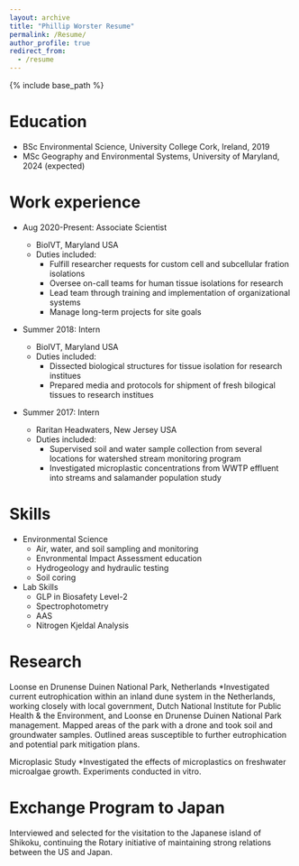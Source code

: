 ```yaml
---
layout: archive
title: "Phillip Worster Resume"
permalink: /Resume/
author_profile: true
redirect_from:
  - /resume
---
```


{% include base_path %}

Education
======
* BSc Environmental Science, University College Cork, Ireland, 2019
* MSc Geography and Environmental Systems, University of Maryland, 2024 (expected)

Work experience
======
* Aug 2020-Present: Associate Scientist
  * BioIVT, Maryland USA
  * Duties included: 
    * Fulfill researcher requests for custom cell and subcellular fration isolations
    * Oversee on-call teams for human tissue isolations for research
    * Lead team through training and implementation of organizational systems
    * Manage long-term projects for site goals

* Summer 2018: Intern
  * BioIVT, Maryland USA
  * Duties included: 
    * Dissected biological structures for tissue isolation for research institues
    * Prepared media and protocols for shipment of fresh bilogical tissues to research institues

* Summer 2017: Intern
  * Raritan Headwaters, New Jersey USA
  * Duties included: 
    * Supervised soil and water sample collection from several locations for watershed stream monitoring program
    * Investigated microplastic concentrations from WWTP effluent into streams and salamander population study
  
Skills
======
* Environmental Science
  * Air, water, and soil sampling and monitoring
  * Envronmental Impact Assessment education
  * Hydrogeology and hydraulic testing
  * Soil coring
* Lab Skills
  * GLP in Biosafety Level-2
  * Spectrophotometry
  * AAS
  * Nitrogen Kjeldal Analysis


Research
======
  Loonse en Drunense Duinen National Park, Netherlands
    *Investigated current eutrophication within an inland dune system in the Netherlands, working closely with local government,
Dutch National Institute for Public Health &amp; the Environment, and Loonse en Drunense Duinen National Park management.
Mapped areas of the park with a drone and took soil and groundwater samples. Outlined areas susceptible to further
eutrophication and potential park mitigation plans.

Microplasic Study
  *Investigated the effects of microplastics on freshwater microalgae growth. Experiments conducted in vitro.
  
Exchange Program to Japan
======
  Interviewed and selected for the visitation to the Japanese island of Shikoku, continuing the Rotary initiative of maintaining
strong relations between the US and Japan.
